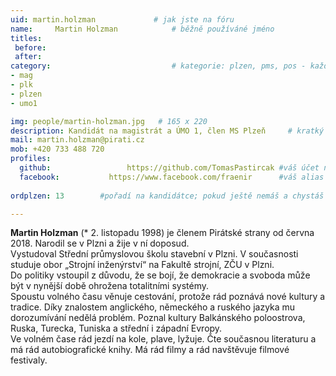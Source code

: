 ```yaml
---
uid: martin.holzman				# jak jste na fóru
name:     Martin Holzman  			# běžně používáné jméno
titles:
 before: 
 after: 
category:                 			# kategorie: plzen, pms, pos - každá na svůj řádek
- mag
- plk
- plzen
- umo1

img: people/martin-holzman.jpg   # 165 x 220
description: Kandidát na magistrát a ÚMO 1, člen MS Plzeň     # kratký popis, max 160 znaků
mail: martin.holzman@pirati.cz
mob: +420 733 488 720
profiles:
  github:                 https://github.com/TomasPastircak	#váš účet na githubu - pokud nemáte, napište před to #
  facebook: 		  https://www.facebook.com/fraenir		#váš alias na facebooku - pokud nemáte, napište před to #
  
ordplzen: 13		#pořadí na kandidátce; pokud ještě nemáš a chystáš se kandidovat, napiš náhodné číslo větší než 10

--- 
```


**Martin Holzman** (* 2. listopadu 1998) je členem Pirátské strany od června 2018. Narodil se v Plzni a žije v ní doposud.  
Vystudoval Střední průmyslovou školu stavební v Plzni. V současnosti studuje obor „Strojní inženýrství“ na Fakultě strojní, ZČU v Plzni.  
Do politiky vstoupil z důvodu, že se bojí, že demokracie a svoboda může být v nynější době ohrožena totalitními systémy.  
Spoustu volného času věnuje cestování, protože rád poznává nové kultury a tradice.  Díky znalostem anglického, německého a ruského jazyka mu dorozumívání nedělá problém. Poznal kultury Balkánského poloostrova, Ruska, Turecka, Tuniska a střední i západní Evropy.  
Ve volném čase rád jezdí na kole, plave, lyžuje. Čte současnou literaturu a má rád autobiografické knihy. Má rád filmy a rád navštěvuje filmové festivaly.  
